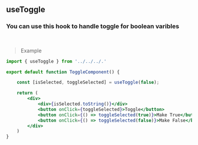 ## useToggle

### You can use this hook to handle toggle for boolean varibles

<br />

> Example

```jsx
import { useToggle } from '../../../.'

export default function ToggleComponent() {

    const [isSelected, toggleSelected] = useToggle(false);

    return (
        <div>
            <div>{isSelected.toString()}</div>
            <button onClick={toggleSelected}>Toggle</button>
            <button onClick={() => toggleSelected(true)}>Make True</button>
            <button onClick={() => toggleSelected(false)}>Make False</button>
        </div>
    )
}
```